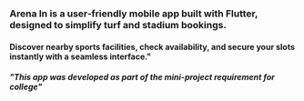 <h3>Arena In is a user-friendly mobile app built with Flutter, designed to simplify turf and stadium bookings.</h3>

<h4>Discover nearby sports facilities, check availability, and secure your slots instantly with a seamless interface."</h4>


<h5>"This app was developed as part of the mini-project requirement for college"</h5>
